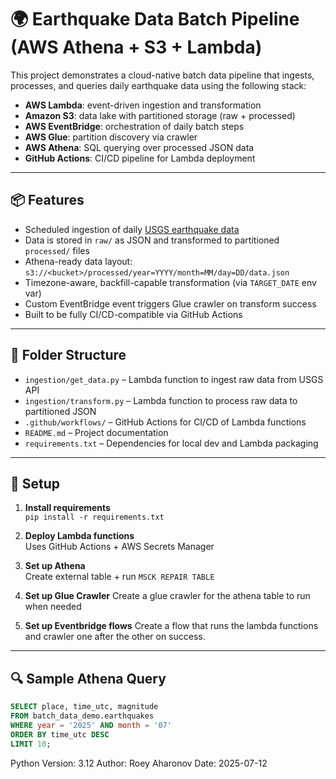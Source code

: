 # 🌍 Earthquake Data Batch Pipeline (AWS Athena + S3 + Lambda)

This project demonstrates a cloud-native batch data pipeline that ingests, processes, and queries daily earthquake data using the following stack:

- **AWS Lambda**: event-driven ingestion and transformation
- **Amazon S3**: data lake with partitioned storage (raw + processed)
- **AWS EventBridge**: orchestration of daily batch steps
- **AWS Glue**: partition discovery via crawler
- **AWS Athena**: SQL querying over processed JSON data
- **GitHub Actions**: CI/CD pipeline for Lambda deployment

---

## 📦 Features

- Scheduled ingestion of daily [USGS earthquake data](https://earthquake.usgs.gov/)
- Data is stored in `raw/` as JSON and transformed to partitioned `processed/` files
- Athena-ready data layout:  
  `s3://<bucket>/processed/year=YYYY/month=MM/day=DD/data.json`
- Timezone-aware, backfill-capable transformation (via `TARGET_DATE` env var)
- Custom EventBridge event triggers Glue crawler on transform success
- Built to be fully CI/CD-compatible via GitHub Actions

---

## 📁 Folder Structure

- `ingestion/get_data.py` – Lambda function to ingest raw data from USGS API
- `ingestion/transform.py` – Lambda function to process raw data to partitioned JSON
- `.github/workflows/` – GitHub Actions for CI/CD of Lambda functions
- `README.md` – Project documentation
- `requirements.txt` – Dependencies for local dev and Lambda packaging


---

## 🚀 Setup

1. **Install requirements**  
   `pip install -r requirements.txt`

2. **Deploy Lambda functions**  
   Uses GitHub Actions + AWS Secrets Manager

3. **Set up Athena**  
   Create external table + run `MSCK REPAIR TABLE`

4. **Set up Glue Crawler**
   Create a glue crawler for the athena table to run when needed

5. **Set up Eventbridge flows**
   Create a flow that runs the lambda functions and crawler
   one after the other on success.

---

## 🔍 Sample Athena Query

```sql
SELECT place, time_utc, magnitude
FROM batch_data_demo.earthquakes
WHERE year = '2025' AND month = '07'
ORDER BY time_utc DESC
LIMIT 10;
```

Python Version: 3.12
Author: Roey Aharonov
Date: 2025-07-12

